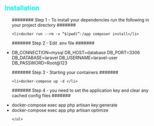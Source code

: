<h2 style="color:cyan">Installation</h2>

<ul>
    
######## Step 1 - To install your dependencies run the following in your project directory #######

    <li>docker run --rm -v “$(pwd)”:/app composer install</li>
    
#######  Step 2 - Edit .env file  #######  

<li> DB_CONNECTION=mysql
DB_HOST=database
DB_PORT=3306
DB_DATABASE=laravel
DB_USERNAME=laravel-user
DB_PASSWORD=Root@123 </li>

#######  Step 3 - Starting your containers #######

    <li>docker-compose up -d </li>

#######  Step 4 - you need to set the application key and clear any cached config files #######

 <li> docker-compose exec app php artisan key:generate   </li>
 <li>docker-compose exec app php artisan optimize   </li>
    
  

    </ul>













